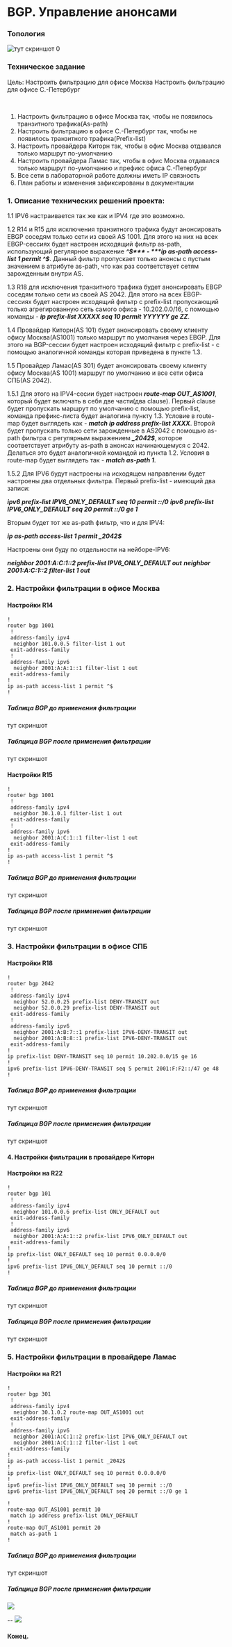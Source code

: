 # BGP. Управление анонсами

### Топология



![тут скриншот 0](https://github.com/degreekeeper/otus-network/blob/master/less_13_bgp_filters/screenshots/Screenshot_0.jpg)



### Техническое задание



Цель: Настроить фильтрацию для офисе Москва
Настроить фильтрацию для офисе С.-Петербург

​                                   

1. Настроить фильтрацию в офисе Москва так, чтобы не появилось транзитного трафика(As-path)
2. Настроить фильтрацию в офисе С.-Петербург так, чтобы не появилось транзитного трафика(Prefix-list)
3. Настроить провайдера Киторн так, чтобы в офис Москва отдавался только маршрут по-умолчанию
4. Настроить провайдера Ламас так, чтобы в офис Москва отдавался только маршрут по-умолчанию и префикс офиса С.-Петербург
5. Все сети в лабораторной работе должны иметь IP связность
6. План работы и изменения зафиксированы в документации 



### 1. Описание технических решений проекта:



1.1 IPV6 настраивается так же как и IPV4 где это возможно.

1.2 R14 и R15 для исключения транзитного трафика будут анонсировать EBGP соседям только сети из своей AS 1001. Для этого на них на всех EBGP-сессиях будет настроен исходящий фильтр as-path, использующий регулярное выражение ***^$*** - ***ip as-path access-list 1 permit ^$***.  Данный фильтр пропускает только анонсы с пустым значением в атрибуте as-path, что как раз соответствует сетям зарожденным внутри AS.

1.3 R18 для исключения транзитного трафика будет анонсировать EBGP соседям только сети из своей AS 2042. Для этого на всех EBGP-сессиях будет настроен исходящий фильтр с prefix-list пропускающий только агрегированную сеть самого офиса - 10.202.0.0/16, с помощью команды - ***ip prefix-list XXXXX seq 10 permit YYYYYY ge ZZ***.

1.4 Провайдер Киторн(AS 101) будет анонсировать своему клиенту офису Москва(AS1001) только маршрут по умолчания через EBGP. Для этого на BGP-сессии будет настроен исходящий фильтр с prefix-list - с помощью аналогичной команды которая приведена в пункте 1.3. 

1.5 Провайдер Ламас(AS 301) будет анонсировать своему клиенту офису Москва(AS 1001) маршрут по умолчанию и все сети офиса СПБ(AS 2042). 

1.5.1 Для этого на IPV4-сесии будет настроен ***route-map OUT_AS1001***, который будет включать в себя две части(два clause). Первый clause будет пропускать маршрут по умолчанию с помощью prefix-list, команда префикс-листа будет аналогина пункту 1.3. Условие в route-map будет выглядеть как - ***match ip address prefix-list XXXX***. Второй будет пропускать только сети зарожденные в AS2042 с помощью as-path фильтра с регулярным выражением ***_2042$***, которое соответствует атрибуту as-path в анонсах начинающемуся с 2042. Делаться это будет аналогичной командой из пункта 1.2. Условия в route-map будет выглядеть так -  ***match as-path 1***.

1.5.2 Для IPV6 будут настроены на исходящем направлении будет настроены два отдельных фильтра. Первый prefix-list - имеющий два записи:

***ipv6 prefix-list IPV6_ONLY_DEFAULT seq 10 permit ::/0***
***ipv6 prefix-list IPV6_ONLY_DEFAULT seq 20 permit ::/0 ge 1***

Вторым будет тот же as-path фильтр, что и для IPV4:

***ip as-path access-list 1 permit _2042$***



Настроены они буду по отдельности на нейборе-IPV6:

  ***neighbor 2001:A:C:1::2 prefix-list IPV6_ONLY_DEFAULT out***
  ***neighbor 2001:A:C:1::2 filter-list 1 out***





### 2. Настройки фильтрации в офисе Москва



#### Настройки R14



```
!
router bgp 1001
 !
 address-family ipv4
  neighbor 101.0.0.5 filter-list 1 out
 exit-address-family
 !
 address-family ipv6
  neighbor 2001:A:A:1::1 filter-list 1 out
 exit-address-family
!
ip as-path access-list 1 permit ^$
!
```



##### Таблица BGP до применения фильтрации

тут скриншот

##### Таблцица BGP после применения фильтрации

тут скриншот


#### Настройки R15



```
!
router bgp 1001
 !
 address-family ipv4
  neighbor 30.1.0.1 filter-list 1 out
 exit-address-family
 !
 address-family ipv6
  neighbor 2001:A:C:1::1 filter-list 1 out
 exit-address-family
!
ip as-path access-list 1 permit ^$
!
```



##### Таблица BGP до применения фильтрации

тут скриншот

##### Таблцица BGP после применения фильтрации

тут скриншот



### 3. Настройки фильтрации в офисе СПБ



#### Настройки R18



```
!
router bgp 2042
 !
 address-family ipv4
  neighbor 52.0.0.25 prefix-list DENY-TRANSIT out
  neighbor 52.0.0.29 prefix-list DENY-TRANSIT out
 exit-address-family
 !
 address-family ipv6
  neighbor 2001:A:B:7::1 prefix-list IPV6-DENY-TRANSIT out
  neighbor 2001:A:B:8::1 prefix-list IPV6-DENY-TRANSIT out
 exit-address-family
!
ip prefix-list DENY-TRANSIT seq 10 permit 10.202.0.0/15 ge 16
!
ipv6 prefix-list IPV6-DENY-TRANSIT seq 5 permit 2001:F:F2::/47 ge 48
!
```



##### Таблица BGP до применения фильтрации

тут скриншот

##### Таблцица BGP после применения фильтрации

тут скриншот



#### 4. Настройки фильтрации в провайдере Киторн

 

#### Настройки на R22



```
!
router bgp 101
 !
 address-family ipv4
  neighbor 101.0.0.6 prefix-list ONLY_DEFAULT out
 exit-address-family
 !
 address-family ipv6
  neighbor 2001:A:A:1::2 prefix-list IPV6_ONLY_DEFAULT out
 exit-address-family
!
ip prefix-list ONLY_DEFAULT seq 10 permit 0.0.0.0/0
!
ipv6 prefix-list IPV6_ONLY_DEFAULT seq 10 permit ::/0
!
```



##### Таблица BGP до применения фильтрации

тут скриншот

##### Таблцица BGP после применения фильтрации

тут скриншот





### 5. Настройки фильтрации в провайдере Ламас



#### Настройки на R21



```
!
router bgp 301
 !
 address-family ipv4
  neighbor 30.1.0.2 route-map OUT_AS1001 out
 exit-address-family
 !
 address-family ipv6
  neighbor 2001:A:C:1::2 prefix-list IPV6_ONLY_DEFAULT out
  neighbor 2001:A:C:1::2 filter-list 1 out
 exit-address-family
!
ip as-path access-list 1 permit _2042$
!
ip prefix-list ONLY_DEFAULT seq 10 permit 0.0.0.0/0
!
ipv6 prefix-list IPV6_ONLY_DEFAULT seq 10 permit ::/0
ipv6 prefix-list IPV6_ONLY_DEFAULT seq 20 permit ::/0 ge 1

!
route-map OUT_AS1001 permit 10
 match ip address prefix-list ONLY_DEFAULT
!
route-map OUT_AS1001 permit 20
 match as-path 1
!
```



##### Таблица BGP до применения фильтрации

тут скриншот

##### Таблцица BGP после применения фильтрации



![](https://github.com/degreekeeper/otus-network/blob/master/less_13_bgp_filters/screenshots/Screenshot_20.jpg)

--
![](https://github.com/degreekeeper/otus-network/blob/master/less_13_bgp_filters/screenshots/Screenshot_21.jpg)



#### Конец.